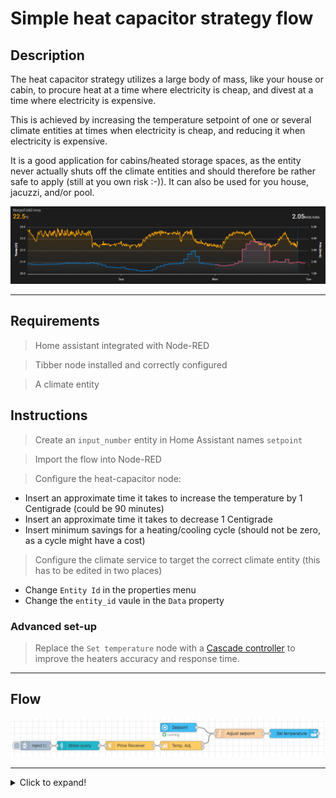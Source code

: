 # Simple heat capacitor strategy flow 

## Description

The heat capacitor strategy utilizes a large body of mass, like your house or cabin, to procure heat at a time where electricity is cheap, and divest at a time where electricity is expensive.

This is achieved by increasing the temperature setpoint of one or several climate entities at times when electricity is cheap, and reducing it when electricity is expensive.

It is a good application for cabins/heated storage spaces, as the entity never actually shuts off the climate entities and should therefore be rather safe to apply (still at you own risk :-)). It can also be used for you house, jacuzzi, and/or pool.

![Temperature profile vs. cost](../images/heat-capacitor-temperatureVsPrice.png)

---

## Requirements

> Home assistant integrated with Node-RED

> Tibber node installed and correctly configured

> A climate entity

## Instructions

> Create an `input_number` entity in Home Assistant names `setpoint`

> Import the flow into Node-RED

> Configure the heat-capacitor node:
  - Insert an approximate time it takes to increase the temperature by 1 Centigrade (could be 90 minutes)
  - Insert an approximate time it takes to decrease 1 Centigrade
  - Insert minimum savings for a heating/cooling cycle (should not be zero, as a cycle might have a cost)
> Configure the climate service to target the correct climate entity (this has to be edited in two places)
  - Change `Entity Id` in the properties menu
  - Change the `entity_id` vaule in the `Data` property

### Advanced set-up

> Replace the `Set temperature` node with a [Cascade controller](./example-cascade-temperature-control.md) to improve the heaters accuracy and response time.

---

## Flow

![Simple example with Tibber](../images/node-ps-strategy-heat-capacitor-simple-flow-example.png)

---


<details>
  <summary>Click to expand!</summary>

```json:no-line-numbers
[
  { "id": "135c4e7649611314", "type": "tab", "label": "PowerSaver", "disabled": false, "info": "", "env": [] },
  {
    "id": "cf5908a52e0aee5e",
    "type": "ps-receive-price",
    "z": "135c4e7649611314",
    "name": "Price Receiver",
    "x": 400,
    "y": 320,
    "wires": [["e9a69afa1e06932f"]]
  },
  {
    "id": "b08bc12bf8734c5a",
    "type": "tibber-query",
    "z": "135c4e7649611314",
    "name": "",
    "active": true,
    "apiEndpointRef": "9ea07b03b88cb526",
    "x": 230,
    "y": 320,
    "wires": [["cf5908a52e0aee5e"]]
  },
  {
    "id": "d0d4dd31efe67e85",
    "type": "inject",
    "z": "135c4e7649611314",
    "name": "",
    "props": [{ "p": "payload" }, { "p": "topic", "vt": "str" }],
    "repeat": "60",
    "crontab": "",
    "once": true,
    "onceDelay": "1",
    "topic": "",
    "payload": "{   viewer {     homes {       currentSubscription {         priceInfo {           today {             total             startsAt           }           tomorrow {             total             startsAt           }         }       }     }   } }",
    "payloadType": "str",
    "x": 90,
    "y": 320,
    "wires": [["b08bc12bf8734c5a"]]
  },
  {
    "id": "e9a69afa1e06932f",
    "type": "ps-strategy-heat-capacitor",
    "z": "135c4e7649611314",
    "name": "Temp. Adj.",
    "timeHeat1C": 90,
    "timeCool1C": "60",
    "maxTempAdjustment": "1.0",
    "minSavings": "0.07",
    "x": 570,
    "y": 320,
    "wires": [["2b7cbdef3203a482"], []]
  },
  {
    "id": "4831f393a0066565",
    "type": "api-call-service",
    "z": "135c4e7649611314",
    "name": "Set temperature",
    "server": "e2dd69fb.8f70a8",
    "version": 3,
    "debugenabled": false,
    "service_domain": "climate",
    "service": "set_temperature",
    "entityId": "climate.my_climate",
    "data": "{\"entity_id\": \"climate.my_climate\",\"temperature\": \"{{adj_setpoint}}\"}",
    "dataType": "json",
    "mergecontext": "",
    "mustacheAltTags": false,
    "outputProperties": [],
    "queue": "none",
    "x": 940,
    "y": 280,
    "wires": [[]]
  },
  {
    "id": "027f4267d969e1b8",
    "type": "server-state-changed",
    "z": "135c4e7649611314",
    "name": "Setpoint",
    "server": "e2dd69fb.8f70a8",
    "version": 3,
    "exposeToHomeAssistant": false,
    "haConfig": [
      { "property": "name", "value": "" },
      { "property": "icon", "value": "" }
    ],
    "entityidfilter": "input_number.setpoint",
    "entityidfiltertype": "exact",
    "outputinitially": true,
    "state_type": "num",
    "haltifstate": "",
    "halt_if_type": "str",
    "halt_if_compare": "is",
    "outputs": 1,
    "output_only_on_state_change": false,
    "for": 0,
    "forType": "num",
    "forUnits": "minutes",
    "ignorePrevStateNull": false,
    "ignorePrevStateUnknown": false,
    "ignorePrevStateUnavailable": false,
    "ignoreCurrentStateUnknown": true,
    "ignoreCurrentStateUnavailable": true,
    "outputProperties": [
      { "property": "payload", "propertyType": "msg", "value": "", "valueType": "entityState" },
      { "property": "data", "propertyType": "msg", "value": "", "valueType": "eventData" },
      { "property": "topic", "propertyType": "msg", "value": "", "valueType": "triggerId" }
    ],
    "x": 560,
    "y": 260,
    "wires": [["2b7cbdef3203a482"]]
  },
  {
    "id": "2b7cbdef3203a482",
    "type": "function",
    "z": "135c4e7649611314",
    "name": "Adjust setpoint",
    "func": "if(topic===\"input_number.setpoint\"){\n    //Set setpoint if msg is from the setpoint node\n    flow.set('setpoint',msg.payload)\n}else if(flow.get(\"setpoint\")===undefined){\n    //Do nothing if the setpoint is not defined\n} else{\n    //Calculate adjusted setpoing for the climate entity and return the msg\n    msg.adj_setpoint=Math.round(flow.get(\"setpoint\")+msg.payload);\n    return msg\n}",
    "outputs": 1,
    "noerr": 0,
    "initialize": "",
    "finalize": "",
    "libs": [],
    "x": 760,
    "y": 280,
    "wires": [["4831f393a0066565"]]
  },
  {
    "id": "9ea07b03b88cb526",
    "type": "tibber-api-endpoint",
    "feedUrl": "wss://api.tibber.com/v1-beta/gql/subscriptions",
    "queryUrl": "https://api.tibber.com/v1-beta/gql",
    "name": "Tibber"
  },
  {
    "id": "e2dd69fb.8f70a8",
    "type": "server",
    "name": "Home Assistant",
    "version": 2,
    "addon": false,
    "rejectUnauthorizedCerts": true,
    "ha_boolean": "y|yes|true|on|home|open",
    "connectionDelay": false,
    "cacheJson": true,
    "heartbeat": false,
    "heartbeatInterval": 30
  }
]

```
</details>
